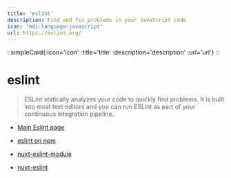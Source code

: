 ```yaml
---
title: 'eslint'
description: Find and fix problems in your JavaScript code
icon: 'mdi-language-javascript'
url: https://eslint.org/
---
```


::simpleCard{:icon='icon' :title='title' :description='description' :url='url'}
::

# eslint

> ESLint statically analyzes your code to quickly find problems. It is built into most text editors and you can run ESLint as part of your continuous integration pipeline.


- [Main Eslint page](https://eslint.org/)

- [eslint on npm](https://www.npmjs.com/package/eslint)

- [nuxt-eslint-module](https://eslint.nuxt.com/packages/module)

- [nuxt-eslint](https://www.npmjs.com/package/@nuxt/eslint)


